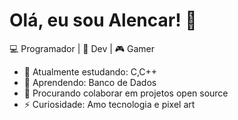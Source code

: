 # Olá, eu sou Alencar! 👋

💻 Programador | 🚀 Dev | 🎮 Gamer

- 🔭 Atualmente estudando: C,C++
- 🌱 Aprendendo: Banco de Dados
- 👯 Procurando colaborar em projetos open source
- ⚡ Curiosidade: Amo tecnologia e pixel art
